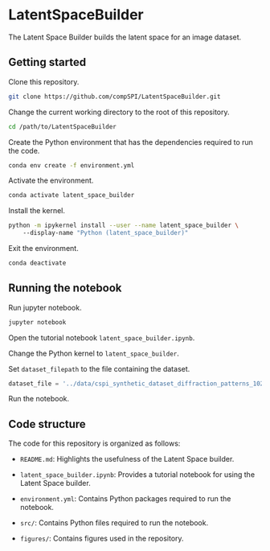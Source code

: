 # LatentSpaceBuilder

The Latent Space Builder builds the latent space for an image dataset. 

## Getting started

Clone this repository.

```bash
git clone https://github.com/compSPI/LatentSpaceBuilder.git
```

Change the current working directory to the root of this repository.

```bash
cd /path/to/LatentSpaceBuilder
```

Create the Python environment that has the dependencies required to run the code.

```bash
conda env create -f environment.yml
```

Activate the environment.
```bash
conda activate latent_space_builder
```

Install the kernel.
```bash
python -m ipykernel install --user --name latent_space_builder \ 
	--display-name "Python (latent_space_builder)"
```

Exit the environment.

```bash
conda deactivate
```

## Running the notebook

Run jupyter notebook.

```bash
jupyter notebook 
```

Open the tutorial notebook ```latent_space_builder.ipynb```.

Change the Python kernel to ```latent_space_builder```.

Set ```dataset_filepath``` to the file containing the dataset.

```python
dataset_file = '../data/cspi_synthetic_dataset_diffraction_patterns_1024x1040.hdf5'
```

Run the notebook.

## Code structure

The code for this repository is organized as follows:

- ```README.md```: Highlights the usefulness of the Latent Space builder. 

- ```latent_space_builder.ipynb```:  Provides a tutorial notebook for using the Latent Space builder.

- ```environment.yml```: Contains Python packages required to run the notebook.

- ```src/```: Contains Python files required to run the notebook.

- ```figures/```: Contains figures used in the repository.
